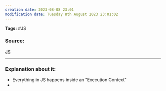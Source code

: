 ```yaml
---
creation date: 2023-08-08 23:01
modification date: Tuesday 8th August 2023 23:01:02
---
```


**Tags:** #JS 

### Source:
[JS](https://www.youtube.com/watch?v=iLWTnMzWtj4&list=PLlasXeu85E9cQ32gLCvAvr9vNaUccPVNP&index=3)

--------------------------------------

### Explanation about it:

* Everything in JS happens inside an "Execution Context"
* 